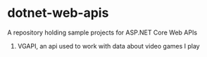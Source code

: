 # dotnet-web-apis
A repository holding sample projects for ASP.NET Core Web APIs

1. VGAPI, an api used to work with data about video games I play

